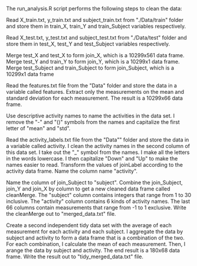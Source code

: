 The run_analysis.R script performs the following steps to clean the data:


 Read X_train.txt, y_train.txt and subject_train.txt from "./Data/train" folder 
 and store them in train_X, train_Y and train_Subject variables respectively.
    
 Read X_test.txt, y_test.txt and subject_test.txt from "./Data/test" folder 
 and store them in test_X, test_Y and test_Subject variables respectively.
    
 Merge test_X and test_X to form join_X, which is a 10299x561 data frame. 
 Merge test_Y and train_Y to form join_Y, which is a 10299x1 data frame. 
 Merge test_Subject and train_Subject to form join_Subject, which is a 10299x1 data frame
    
 Read the features.txt file from the "Data" folder and store the data 
 in a variable called features. Extract only the measurements on the mean 
 and standard deviation for each measurement.  The result is a 10299x66 data frame.
    
 Use descriptive activity names to name the activities in the data set. 
 I remove the "-" and "()" symbols from the names and capitalize the first letter of "mean" and "std".
    
 Read the activity_labels.txt file from the "Data"" folder and store the data in a variable called activity.
 I clean the activity names in the second column of this data set. 
 I take out the "_" symbol from the names. 
 I make all the letters in the words lowercase. 
 I then capitalize "Down" and "Up" to make the names easier to read. 
 Transform the values of joinLabel according to the activity data frame. 
 Name the column name "activity".
    
 Name the column of join_Subject to "subject". 
 Combine the join_Subject, join_Y and join_X by column to get a new cleaned data frame called cleanMerge. 
 The "subject" column contains integers that range from 1 to 30 inclusive. 
 The "activity" column contains 6 kinds of activity names. 
 The last 66 columns contain measurements that range from -1 to 1 exclusive. 
 Write the cleanMerge out to "merged_data.txt" file.
    
 Create a second independent tidy data set with the average of each measurement for each activity and each subject.
 I aggregate the data by subject and activity to form a data frame that is a combination of the two. 
 For each combination, I calculate the mean of each measurement. 
 Then, I arange the data by subject and activity. The end result is a 180x68 data frame. Write the result out to       "tidy_merged_data.txt" file.
